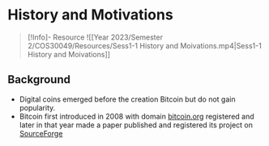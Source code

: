 # History and Motivations

>[!Info]- Resource
>![[Year 2023/Semester 2/COS30049/Resources/Sess1-1 History and Moivations.mp4|Sess1-1 History and Moivations]]

## Background

- Digital coins emerged before the creation Bitcoin but do not gain popularity. 
- Bitcoin first introduced in 2008 with domain [bitcoin.org](bitcoin.org) registered and later in that year made a paper published and registered its project on [SourceForge](sourceforge.net) 